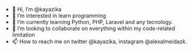 - 👋 Hi, I’m @kayazika
- 👀 I’m interested in learn programming
- 🌱 I’m currently learning Python, PHP, Laravel and any tecnology.
- 💞️ I’m looking to collaborate on everything within my code-related limitation
- 📫 How to reach me on twitter @kayazika, instagram @alexalmeidazk.

<!---
kayazika/kayazika is a ✨ special ✨ repository because its `README.md` (this file) appears on your GitHub profile.
You can click the Preview link to take a look at your changes.
--->
